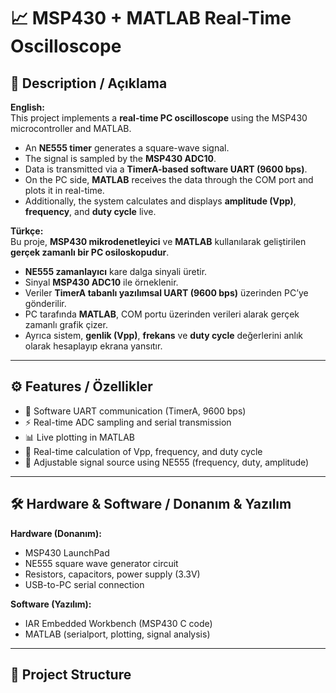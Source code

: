 # 📈 MSP430 + MATLAB Real-Time Oscilloscope  

## 📌 Description / Açıklama  

**English:**  
This project implements a **real-time PC oscilloscope** using the MSP430 microcontroller and MATLAB.  
- An **NE555 timer** generates a square-wave signal.  
- The signal is sampled by the **MSP430 ADC10**.  
- Data is transmitted via a **TimerA-based software UART (9600 bps)**.  
- On the PC side, **MATLAB** receives the data through the COM port and plots it in real-time.  
- Additionally, the system calculates and displays **amplitude (Vpp)**, **frequency**, and **duty cycle** live.  

**Türkçe:**  
Bu proje, **MSP430 mikrodenetleyici** ve **MATLAB** kullanılarak geliştirilen **gerçek zamanlı bir PC osiloskopudur**.  
- **NE555 zamanlayıcı** kare dalga sinyali üretir.  
- Sinyal **MSP430 ADC10** ile örneklenir.  
- Veriler **TimerA tabanlı yazılımsal UART (9600 bps)** üzerinden PC’ye gönderilir.  
- PC tarafında **MATLAB**, COM portu üzerinden verileri alarak gerçek zamanlı grafik çizer.  
- Ayrıca sistem, **genlik (Vpp)**, **frekans** ve **duty cycle** değerlerini anlık olarak hesaplayıp ekrana yansıtır.  

---

## ⚙️ Features / Özellikler  
- 📡 Software UART communication (TimerA, 9600 bps)  
- ⚡ Real-time ADC sampling and serial transmission  
- 📊 Live plotting in MATLAB  
- 📐 Real-time calculation of Vpp, frequency, and duty cycle  
- 🔧 Adjustable signal source using NE555 (frequency, duty, amplitude)  

---

## 🛠️ Hardware & Software / Donanım & Yazılım  

**Hardware (Donanım):**  
- MSP430 LaunchPad  
- NE555 square wave generator circuit  
- Resistors, capacitors, power supply (3.3V)  
- USB-to-PC serial connection  

**Software (Yazılım):**  
- IAR Embedded Workbench (MSP430 C code)  
- MATLAB (serialport, plotting, signal analysis)  

---

## 📂 Project Structure  

